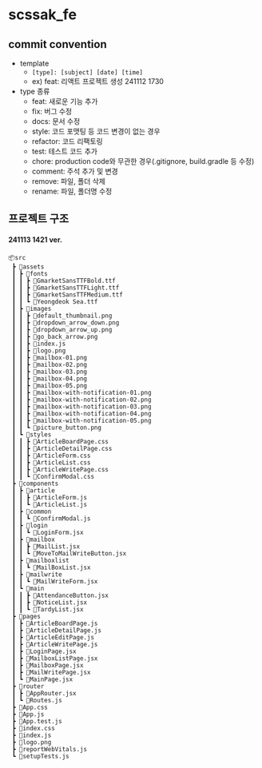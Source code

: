 # scssak_fe

## commit convention

- template
  - `[type]: [subject] [date] [time]`
  - ex) feat: 리액트 프로젝트 생성 241112 1730
- type 종류
  - feat: 새로운 기능 추가
  - fix: 버그 수정
  - docs: 문서 수정
  - style: 코드 포맷팅 등 코드 변경이 없는 경우
  - refactor: 코드 리팩토링
  - test: 테스트 코드 추가
  - chore: production code와 무관한 경우(.gitignore, build.gradle 등 수정)
  - comment: 주석 추가 및 변경
  - remove: 파일, 폴더 삭제
  - rename: 파일, 폴더명 수정

## 프로젝트 구조

#### 241113 1421 ver.

```
📦src
 ┣ 📂assets
 ┃ ┣ 📂fonts
 ┃ ┃ ┣ 📜GmarketSansTTFBold.ttf
 ┃ ┃ ┣ 📜GmarketSansTTFLight.ttf
 ┃ ┃ ┣ 📜GmarketSansTTFMedium.ttf
 ┃ ┃ ┗ 📜Yeongdeok Sea.ttf
 ┃ ┣ 📂images
 ┃ ┃ ┣ 📜default_thumbnail.png
 ┃ ┃ ┣ 📜dropdown_arrow_down.png
 ┃ ┃ ┣ 📜dropdown_arrow_up.png
 ┃ ┃ ┣ 📜go_back_arrow.png
 ┃ ┃ ┣ 📜index.js
 ┃ ┃ ┣ 📜logo.png
 ┃ ┃ ┣ 📜mailbox-01.png
 ┃ ┃ ┣ 📜mailbox-02.png
 ┃ ┃ ┣ 📜mailbox-03.png
 ┃ ┃ ┣ 📜mailbox-04.png
 ┃ ┃ ┣ 📜mailbox-05.png
 ┃ ┃ ┣ 📜mailbox-with-notification-01.png
 ┃ ┃ ┣ 📜mailbox-with-notification-02.png
 ┃ ┃ ┣ 📜mailbox-with-notification-03.png
 ┃ ┃ ┣ 📜mailbox-with-notification-04.png
 ┃ ┃ ┣ 📜mailbox-with-notification-05.png
 ┃ ┃ ┗ 📜picture_button.png
 ┃ ┗ 📂styles
 ┃ ┃ ┣ 📜ArticleBoardPage.css
 ┃ ┃ ┣ 📜ArticleDetailPage.css
 ┃ ┃ ┣ 📜ArticleForm.css
 ┃ ┃ ┣ 📜ArticleList.css
 ┃ ┃ ┣ 📜ArticleWritePage.css
 ┃ ┃ ┗ 📜ConfirmModal.css
 ┣ 📂components
 ┃ ┣ 📂article
 ┃ ┃ ┣ 📜ArticleForm.js
 ┃ ┃ ┗ 📜ArticleList.js
 ┃ ┣ 📂common
 ┃ ┃ ┗ 📜ConfirmModal.js
 ┃ ┣ 📂login
 ┃ ┃ ┗ 📜LoginForm.jsx
 ┃ ┣ 📂mailbox
 ┃ ┃ ┣ 📜MailList.jsx
 ┃ ┃ ┗ 📜MoveToMailWriteButton.jsx
 ┃ ┣ 📂mailboxlist
 ┃ ┃ ┗ 📜MailBoxList.jsx
 ┃ ┣ 📂mailwrite
 ┃ ┃ ┗ 📜MailWriteForm.jsx
 ┃ ┗ 📂main
 ┃ ┃ ┣ 📜AttendanceButton.jsx
 ┃ ┃ ┣ 📜NoticeList.jsx
 ┃ ┃ ┗ 📜TardyList.jsx
 ┣ 📂pages
 ┃ ┣ 📜ArticleBoardPage.js
 ┃ ┣ 📜ArticleDetailPage.js
 ┃ ┣ 📜ArticleEditPage.js
 ┃ ┣ 📜ArticleWritePage.js
 ┃ ┣ 📜LoginPage.jsx
 ┃ ┣ 📜MailboxListPage.jsx
 ┃ ┣ 📜MailboxPage.jsx
 ┃ ┣ 📜MailWritePage.jsx
 ┃ ┗ 📜MainPage.jsx
 ┣ 📂router
 ┃ ┣ 📜AppRouter.jsx
 ┃ ┗ 📜Routes.js
 ┣ 📜App.css
 ┣ 📜App.js
 ┣ 📜App.test.js
 ┣ 📜index.css
 ┣ 📜index.js
 ┣ 📜logo.png
 ┣ 📜reportWebVitals.js
 ┗ 📜setupTests.js
```